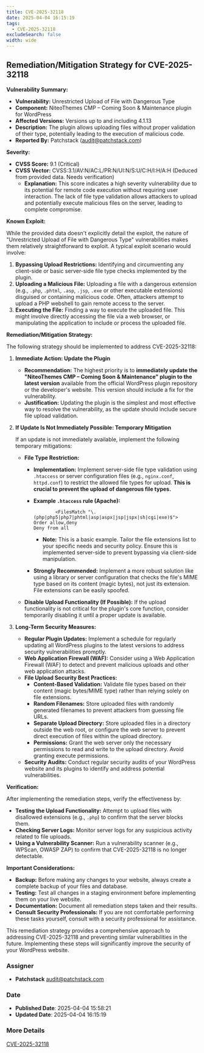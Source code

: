 ```yaml
---
title: CVE-2025-32118
date: 2025-04-04 16:15:19
tags:
  - CVE-2025-32118
excludeSearch: false
width: wide
---
```


## Remediation/Mitigation Strategy for CVE-2025-32118

**Vulnerability Summary:**

*   **Vulnerability:** Unrestricted Upload of File with Dangerous Type
*   **Component:** NiteoThemes CMP – Coming Soon & Maintenance plugin for WordPress
*   **Affected Versions:** Versions up to and including 4.1.13
*   **Description:** The plugin allows uploading files without proper validation of their type, potentially leading to the execution of malicious code.
*   **Reported By:** Patchstack (audit@patchstack.com)

**Severity:**

*   **CVSS Score:** 9.1 (Critical)
*   **CVSS Vector:** CVSS:3.1/AV:N/AC:L/PR:N/UI:N/S:U/C:H/I:H/A:H (Deduced from provided data.  Needs verification)
    *   **Explanation:** This score indicates a high severity vulnerability due to its potential for remote code execution without requiring user interaction. The lack of file type validation allows attackers to upload and potentially execute malicious files on the server, leading to complete compromise.

**Known Exploit:**

While the provided data doesn't explicitly detail the exploit, the nature of "Unrestricted Upload of File with Dangerous Type" vulnerabilities makes them relatively straightforward to exploit.  A typical exploit scenario would involve:

1.  **Bypassing Upload Restrictions:**  Identifying and circumventing any client-side or basic server-side file type checks implemented by the plugin.
2.  **Uploading a Malicious File:**  Uploading a file with a dangerous extension (e.g., `.php`, `.phtml`, `.asp`, `.jsp`, `.exe` or other executable extensions) disguised or containing malicious code.  Often, attackers attempt to upload a PHP webshell to gain remote access to the server.
3.  **Executing the File:**  Finding a way to execute the uploaded file. This might involve directly accessing the file via a web browser, or manipulating the application to include or process the uploaded file.

**Remediation/Mitigation Strategy:**

The following strategy should be implemented to address CVE-2025-32118:

1.  **Immediate Action: Update the Plugin**
    *   **Recommendation:**  The highest priority is to **immediately update the "NiteoThemes CMP – Coming Soon & Maintenance" plugin to the latest version** available from the official WordPress plugin repository or the developer's website.  This version should include a fix for the vulnerability.
    *   **Justification:** Updating the plugin is the simplest and most effective way to resolve the vulnerability, as the update should include secure file upload validation.

2.  **If Update Is Not Immediately Possible: Temporary Mitigation**

    If an update is not immediately available, implement the following temporary mitigations:

    *   **File Type Restriction:**
        *   **Implementation:**  Implement server-side file type validation using `.htaccess` or server configuration files (e.g., `nginx.conf`, `httpd.conf`) to restrict the allowed file types for upload. **This is crucial to prevent the upload of dangerous file types.**
        *   **Example `.htaccess` rule (Apache):**

                        <FilesMatch "\.(php|php5|php7|phtml|asp|aspx|jsp|jspx|sh|cgi|exe)$">
                Order allow,deny
                Deny from all
            </FilesMatch>
            
            *   **Note:** This is a basic example. Tailor the file extensions list to your specific needs and security policy.  Ensure this is implemented server-side to prevent bypassing via client-side manipulation.
        *   **Strongly Recommended:** Implement a more robust solution like using a library or server configuration that checks the file's MIME type based on its content (magic bytes), not just its extension.  File extensions can be easily spoofed.

    *   **Disable Upload Functionality (If Possible):** If the upload functionality is not critical for the plugin's core function, consider temporarily disabling it until a proper update is available.

3.  **Long-Term Security Measures:**

    *   **Regular Plugin Updates:**  Implement a schedule for regularly updating all WordPress plugins to the latest versions to address security vulnerabilities promptly.
    *   **Web Application Firewall (WAF):**  Consider using a Web Application Firewall (WAF) to detect and prevent malicious uploads and other web application attacks.
    *   **File Upload Security Best Practices:**
        *   **Content-Based Validation:** Validate file types based on their content (magic bytes/MIME type) rather than relying solely on file extensions.
        *   **Random Filenames:**  Store uploaded files with randomly generated filenames to prevent attackers from guessing file URLs.
        *   **Separate Upload Directory:** Store uploaded files in a directory outside the web root, or configure the web server to prevent direct execution of files within the upload directory.
        *   **Permissions:**  Grant the web server only the necessary permissions to read and write to the upload directory. Avoid granting execute permissions.
    *   **Security Audits:** Conduct regular security audits of your WordPress website and its plugins to identify and address potential vulnerabilities.

**Verification:**

After implementing the remediation steps, verify the effectiveness by:

*   **Testing the Upload Functionality:** Attempt to upload files with disallowed extensions (e.g., `.php`) to confirm that the server blocks them.
*   **Checking Server Logs:** Monitor server logs for any suspicious activity related to file uploads.
*   **Using a Vulnerability Scanner:**  Run a vulnerability scanner (e.g., WPScan, OWASP ZAP) to confirm that CVE-2025-32118 is no longer detectable.

**Important Considerations:**

*   **Backup:** Before making any changes to your website, always create a complete backup of your files and database.
*   **Testing:**  Test all changes in a staging environment before implementing them on your live website.
*   **Documentation:** Document all remediation steps taken and their results.
*   **Consult Security Professionals:** If you are not comfortable performing these tasks yourself, consult with a security professional for assistance.

This remediation strategy provides a comprehensive approach to addressing CVE-2025-32118 and preventing similar vulnerabilities in the future.  Implementing these steps will significantly improve the security of your WordPress website.

### Assigner
- **Patchstack** <audit@patchstack.com>

### Date
- **Published Date**: 2025-04-04 15:58:21
- **Updated Date**: 2025-04-04 16:15:19

### More Details
[CVE-2025-32118](https://www.cvedetails.com/cve/CVE-2025-32118)